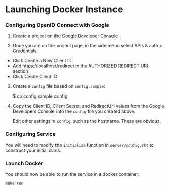 # Launching Docker Instance

### Configuring OpenID Connect with Google

1. Create a project on the [Google Developer Console](https://console.developers.google.com/)

2. Once you are on the project page, in the side menu select APIs & auth > Credentials.
  * Click Create a New Client ID
  * Add https://localhost/redirect to the AUTHORIZED REDIRECT URI section
  * Click Create Client ID

3. Create a `config` file based on `config.sample`:

     $ cp config.sample config

4. Copy the Client ID, Client Secret, and RedirectUri values from the
   Google Developers Console into the `config` file you created above.

   Edit other settings in `config`, such as the hostname. These are obvious.


### Configuring Service

You will need to modify the `initialize` function in `server/config.rkt` to construct your initial class.

### Launch Docker

You should now be able to run the service in a docker container:

    make run

